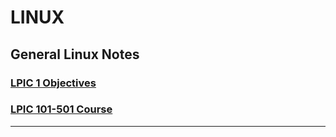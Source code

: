 # LINUX
## General Linux Notes

### [LPIC 1 Objectives](LPIC%201_Objectives.md)
### [LPIC 101-501 Course](LPIC101501course.md)

---